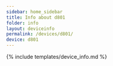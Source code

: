 ```yaml
---
sidebar: home_sidebar
title: Info about d801
folder: info
layout: deviceinfo
permalink: /devices/d801/
device: d801
---
```

{% include templates/device_info.md %}
